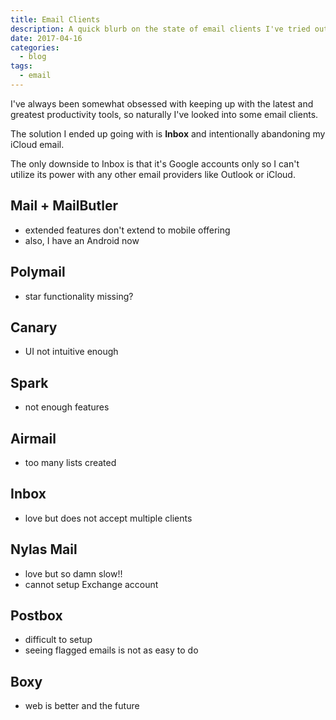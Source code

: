 ```yaml
---
title: Email Clients
description: A quick blurb on the state of email clients I've tried out.
date: 2017-04-16
categories:
  - blog
tags:
  - email
---
```


I've always been somewhat obsessed with keeping up with the latest and greatest
productivity tools, so naturally I've looked into some email clients.

The solution I ended up going with is **Inbox** and intentionally abandoning my iCloud email.

The only downside to Inbox is that it's Google accounts only so I can't utilize its power with any other email providers like Outlook or iCloud.

## Mail + MailButler

* extended features don't extend to mobile offering
* also, I have an Android now

## Polymail

* star functionality missing?

## Canary

* UI not intuitive enough

## Spark

* not enough features

## Airmail

* too many lists created

## Inbox

* love but does not accept multiple clients

## Nylas Mail

* love but so damn slow!!
* cannot setup Exchange account

## Postbox

* difficult to setup
* seeing flagged emails is not as easy to do

## Boxy

* web is better and the future
